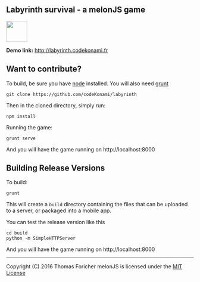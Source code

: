 Labyrinth survival - a melonJS game
-------------------------------------------------------------------------------

<img src="https://s3-eu-west-1.amazonaws.com/mom-cloud/man.png" width="56">

**Demo link:** http://labyrinth.codekonami.fr

## Want to contribute?

To build, be sure you have [node](http://nodejs.org) installed. You will also need [grunt](http://gruntjs.com/getting-started)

    git clone https://github.com/codeKonami/labyrinth

Then in the cloned directory, simply run:

    npm install

Running the game:

	grunt serve

And you will have the game running on http://localhost:8000

## Building Release Versions

To build:

    grunt

This will create a `build` directory containing the files that can be uploaded to a server, or packaged into a mobile app.

You can test the release version like this

    cd build
    python -m SimpleHTTPServer

And you will have the game running on http://localhost:8000

-------------------------------------------------------------------------------
Copyright (C) 2016 Thomas Foricher
melonJS is licensed under the [MIT License](http://www.opensource.org/licenses/mit-license.php)
